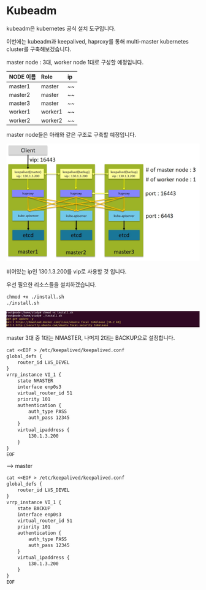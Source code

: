 # Kubeadm

kubeadm은 kubernetes 공식 설치 도구입니다.

이번에는  kubeadm과 keepalived, haproxy를 통해 multi-master kubernetes cluster를 구축해보겠습니다.

master node : 3대, worker node 1대로 구성할 예정입니다.

|NODE 이름|Role|ip|
|:---|:---|:---|
|master1|master|~~|
|master2|master|~~|
|master3|master|~~|
|worker1|worker1|~~|
|worker2|worker2|~~|

master node들은 아래와 같은 구조로 구축할 예정입니다.

<img src="/images/multimaster/1.jpg">

비어있는 ip인 130.1.3.200를 vip로 사용할 것 입니다.

우선 필요한 리소스들을 설치하겠습니다.

``` shell
chmod +x ./install.sh
./install.sh
```
<img src="/images/multimaster/2.jpg">

master 3대 중 1대는 NMASTER, 나머지 2대는 BACKUP으로 설정합니다.

``` shell
cat <<EOF > /etc/keepalived/keepalived.conf
global_defs {
	router_id LVS_DEVEL
}
vrrp_instance VI_1 {
	state NMASTER
	interface enp0s3
	virtual_router_id 51
	priority 101
	authentication {
		auth_type PASS
		auth_pass 12345
	}
	virtual_ipaddress {
		130.1.3.200
	}
}
EOF

```
--> master

``` shell
cat <<EOF > /etc/keepalived/keepalived.conf
global_defs {
	router_id LVS_DEVEL
}
vrrp_instance VI_1 {
	state BACKUP
	interface enp0s3
	virtual_router_id 51
	priority 101
	authentication {
		auth_type PASS
		auth_pass 12345
	}
	virtual_ipaddress {
		130.1.3.200
	}
}
EOF

```
